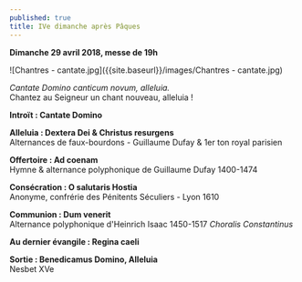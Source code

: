 ```yaml
---
published: true
title: IVe dimanche après Pâques
---
```

**Dimanche 29 avril 2018, messe de 19h**  

![Chantres - cantate.jpg]({{site.baseurl}}/images/Chantres - cantate.jpg)

*Cantate Domino canticum novum, alleluia.*  
Chantez au Seigneur un chant nouveau, alleluia !

**Introït : Cantate Domino**

**Alleluia : Dextera Dei & Christus resurgens**  
Alternances de faux-bourdons - Guillaume Dufay & 1er ton royal parisien

**Offertoire : Ad coenam**  
Hymne & alternance polyphonique de Guillaume Dufay 1400-1474

**Consécration : O salutaris Hostia**  
Anonyme, confrérie des Pénitents Séculiers - Lyon 1610

**Communion : Dum venerit**  
Alternance polyphonique d'Heinrich Isaac 1450-1517 *Choralis Constantinus*

**Au dernier évangile : Regina caeli**

**Sortie : Benedicamus Domino, Alleluia**  
Nesbet XVe
